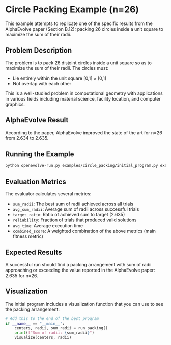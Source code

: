 # Circle Packing Example (n=26)

This example attempts to replicate one of the specific results from the AlphaEvolve paper (Section B.12): packing 26 circles inside a unit square to maximize the sum of their radii.

## Problem Description

The problem is to pack 26 disjoint circles inside a unit square so as to maximize the sum of their radii. The circles must:
- Lie entirely within the unit square [0,1] × [0,1]
- Not overlap with each other

This is a well-studied problem in computational geometry with applications in various fields including material science, facility location, and computer graphics.

## AlphaEvolve Result

According to the paper, AlphaEvolve improved the state of the art for n=26 from 2.634 to 2.635.

## Running the Example

```bash
python openevolve-run.py examples/circle_packing/initial_program.py examples/circle_packing/evaluator.py --config examples/circle_packing/config.yaml --iterations 100
```

## Evaluation Metrics

The evaluator calculates several metrics:
- `sum_radii`: The best sum of radii achieved across all trials
- `avg_sum_radii`: Average sum of radii across successful trials
- `target_ratio`: Ratio of achieved sum to target (2.635)
- `reliability`: Fraction of trials that produced valid solutions
- `avg_time`: Average execution time
- `combined_score`: A weighted combination of the above metrics (main fitness metric)

## Expected Results

A successful run should find a packing arrangement with sum of radii approaching or exceeding the value reported in the AlphaEvolve paper: 2.635 for n=26.

## Visualization

The initial program includes a visualization function that you can use to see the packing arrangement:

```python
# Add this to the end of the best program
if __name__ == "__main__":
    centers, radii, sum_radii = run_packing()
    print(f"Sum of radii: {sum_radii}")
    visualize(centers, radii)
```
